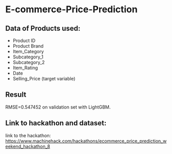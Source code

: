 # E-commerce-Price-Prediction


## Data of Products used:
* Product ID
* Product Brand
* Item_Category
* Subcategory_1
* Subcategory_2
* Item_Rating
* Date
* Selling_Price (target variable)

## Result
RMSE=0.547452 on validation set with LightGBM.

## Link to hackathon and dataset:
link to the hackathon: https://www.machinehack.com/hackathons/ecommerce_price_prediction_weekend_hackathon_8 
